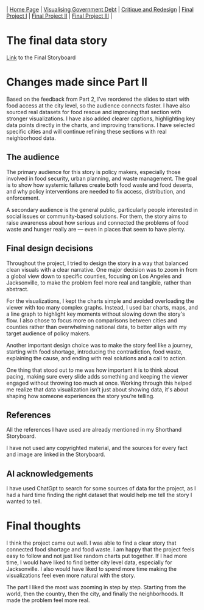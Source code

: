 | [Home Page](https://koundinya9.github.io/Koundinya-portfolio/) | [Visualising Government Debt](visualizing-government-debt.md) | [Critique and Redesign](critique-by-design.md) | [Final Project I](final-project-part-one.md) | [Final Project II](final-project-part-two.md) | [Final Project III](final-project-part-three.md) |

# The final data story

[Link](https://preview.shorthand.com/tZPMJBRAL6YFpUXM) to the Final Storyboard

# Changes made since Part II
Based on the feedback from Part 2, I’ve reordered the slides to start with food access at the city level, so the audience connects faster.
I have also sourced real datasets for food rescue and improving that section with stronger visualizations. I have also added clearer captions, highlighting key data points directly in the charts, and improving transitions. I have selected specific cities and will continue refining these sections with real neighborhood data.


## The audience

The primary audience for this story is policy makers, especially those involved in food security, urban planning, and waste management. The goal is to show how systemic failures create both food waste and food deserts, and why policy interventions are needed to fix access, distribution, and enforcement.

A secondary audience is the general public, particularly people interested in social issues or community-based solutions. For them, the story aims to raise awareness about how serious and connected the problems of food waste and hunger really are — even in places that seem to have plenty.


## Final design decisions

Throughout the project, I tried to design the story in a way that balanced clean visuals with a clear narrative. One major decision was to zoom in from a global view down to specific counties, focusing on Los Angeles and Jacksonville, to make the problem feel more real and tangible, rather than abstract.

For the visualizations, I kept the charts simple and avoided overloading the viewer with too many complex graphs. Instead, I used bar charts, maps, and a line graph to highlight key moments without slowing down the story's flow. I also chose to focus more on comparisons between cities and counties rather than overwhelming national data, to better align with my target audience of policy makers.

Another important design choice was to make the story feel like a journey, starting with food shortage, introducing the contradiction, food waste, explaining the cause, and ending with real solutions and a call to action.

One thing that stood out to me was how important it is to think about pacing, making sure every slide adds something and keeping the viewer engaged without throwing too much at once. Working through this helped me realize that data visualization isn’t just about showing data, it's about shaping how someone experiences the story you’re telling.



## References

All the references I have used are already mentioned in my Shorthand Storyboard. 

I have not used any copyrighted material, and the sources for every fact and image are linked in the Storyboard.

## AI acknowledgements
I have used ChatGpt to search for some sources of data for the project, as I had a hard time finding the right dataset that would help me tell the story I wanted to tell.


# Final thoughts

I think the project came out well. I was able to find a clear story that connected food shortage and food waste. I am happy that the project feels easy to follow and not just like random charts put together. If I had more time, I would have liked to find better city level data, especially for Jacksonville. I also would have liked to spend more time making the visualizations feel even more natural with the story.

The part I liked the most was zooming in step by step. Starting from the world, then the country, then the city, and finally the neighborhoods. It made the problem feel more real.

